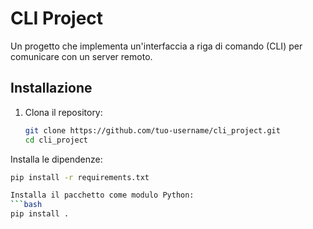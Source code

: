# CLI Project

Un progetto che implementa un'interfaccia a riga di comando (CLI) per comunicare con un server remoto.

## Installazione

1. Clona il repository:
   ```bash
   git clone https://github.com/tuo-username/cli_project.git
   cd cli_project

Installa le dipendenze:
   ```bash
pip install -r requirements.txt

Installa il pacchetto come modulo Python:
   ```bash
pip install .

